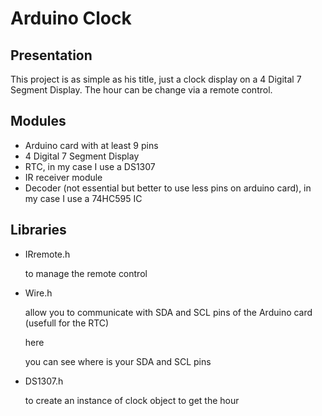 # Arduino Clock
<h2> Presentation </h2>
This project is as simple as his title, just a clock display on a 4 Digital 7 Segment Display. The hour can be change via a remote control.

<h2> Modules </h2>
  <ul>
    <li>Arduino card with at least 9 pins</li>
    <li>4 Digital 7 Segment Display</li>
    <li>RTC, in my case I use a DS1307</li>
    <li>IR receiver module</li>
    <li>Decoder (not essential but better to use less pins on arduino card), in my case I use a 74HC595 IC</li>
  </ul>

<h2> Libraries </h2>
  <ul>
    <li>IRremote.h</li>
    <p>to manage the remote control</p>
    <li>Wire.h</li>
    <p>allow you to communicate with SDA and SCL pins of the Arduino card (usefull for the RTC)</p> <a>here</a><p> you can see where is your SDA and SCL pins</p>
    <li>DS1307.h</li>
    <p>to create an instance of clock object to get the hour</p>
  </ul>
